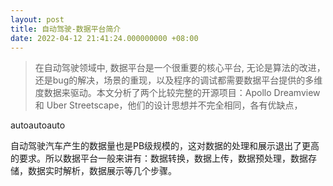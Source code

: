 ```yaml
---
layout: post
title: 自动驾驶-数据平台简介
date: 2022-04-12 21:41:24.000000000 +08:00
---
```


> 在自动驾驶领域中, 数据平台是一个很重要的核心平台, 无论是算法的改进，还是bug的解决，场景的重现，以及程序的调试都需要数据平台提供的多维度数据来驱动。本文分析了两个比较完整的开源项目：Apollo Dreamview 和 Uber Streetscape，他们的设计思想并不完全相同，各有优缺点，

<!-- TOC depthFrom:2 orderedList:true -->autoautoauto<!-- /TOC -->

自动驾驶汽车产生的数据量也是PB级规模的，这对数据的处理和展示退出了更高的要求。所以数据平台一般来讲有：数据转换，数据上传，数据预处理，数据存储，数据实时解析，数据展示等几个步骤。
